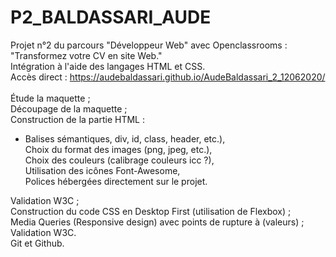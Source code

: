 # P2_BALDASSARI_AUDE<br>
Projet n°2 du parcours "Développeur Web" avec Openclassrooms : "Transformez votre CV en site Web."</br>Intégration à l'aide des langages HTML et CSS.<br>Accès direct : https://audebaldassari.github.io/AudeBaldassari_2_12062020/
<br>
<br>
Étude la maquette ;
<br>
Découpage de la maquette ;
<br>
Construction de la partie HTML :
<br>
<ul>
  <li>
    Balises sémantiques, div, id, class, header, etc.),
    <br>
    Choix du format des images (png, jpeg, etc.),
    <br>
    Choix des couleurs (calibrage couleurs icc ?),
    <br>
    Utilisation des icônes Font-Awesome,
    <br>
    Polices hébergées directement sur le projet.
  </li>
 </ul>
Validation W3C ;
<br>
Construction du code CSS en Desktop First (utilisation de Flexbox) ;
<br>
Media Queries (Responsive design) avec points de rupture à (valeurs) ;
<br>
Validation W3C.
<br>
Git et Github.
